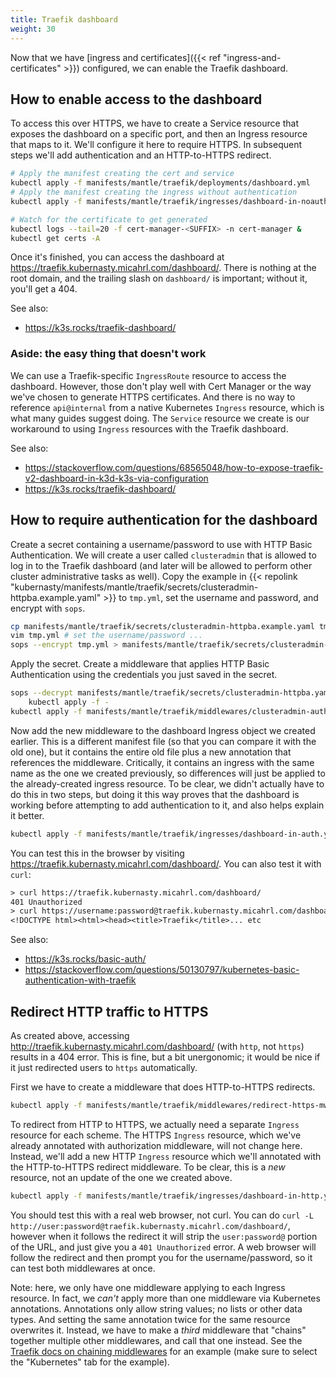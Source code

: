 ```yaml
---
title: Traefik dashboard
weight: 30
---
```


Now that we have [ingress and certificates]({{< ref "ingress-and-certificates" >}}) configured,
we can enable the Traefik dashboard.

## How to enable access to the dashboard

To access this over HTTPS, we have to create a Service resource that exposes the dashboard on a specific port,
and then an Ingress resource that maps to it.
We'll configure it here to require HTTPS.
In subsequent steps we'll add authentication and an HTTP-to-HTTPS redirect.

```sh
# Apply the manifest creating the cert and service
kubectl apply -f manifests/mantle/traefik/deployments/dashboard.yml
# Apply the manifest creating the ingress without authentication
kubectl apply -f manifests/mantle/traefik/ingresses/dashboard-in-noauth.yml

# Watch for the certificate to get generated
kubectl logs --tail=20 -f cert-manager-<SUFFIX> -n cert-manager &
kubectl get certs -A
```

Once it's finished, you can access the dashboard at <https://traefik.kubernasty.micahrl.com/dashboard/>.
There is nothing at the root domain, and the trailing slash on `dashboard/` is important;
without it, you'll get a 404.

See also:

* <https://k3s.rocks/traefik-dashboard/>

### Aside: the easy thing that doesn't work

We can use a Traefik-specific `IngressRoute` resource to access the dashboard.
However, those don't play well with Cert Manager or the way we've chosen to generate HTTPS certificates.
And there is no way to reference `api@internal` from a native Kubernetes `Ingress` resource,
which is what many guides suggest doing.
The `Service` resource we create is our workaround to using `Ingress` resources with the Traefik dashboard.

See also:

* <https://stackoverflow.com/questions/68565048/how-to-expose-traefik-v2-dashboard-in-k3d-k3s-via-configuration>
* <https://k3s.rocks/traefik-dashboard/>

## How to require authentication for the dashboard

Create a secret containing a username/password to use with HTTP Basic Authentication.
We will create a user called `clusteradmin` that is allowed to log in to the Traefik dashboard
(and later will be allowed to perform other cluster administrative tasks as well).
Copy the example in
{{< repolink "kubernasty/manifests/mantle/traefik/secrets/clusteradmin-httpba.example.yaml" >}}
to `tmp.yml`, set the username and password, and encrypt with `sops`.

```sh
cp manifests/mantle/traefik/secrets/clusteradmin-httpba.example.yaml tmp.yml
vim tmp.yml # set the username/password ...
sops --encrypt tmp.yml > manifests/mantle/traefik/secrets/clusteradmin-httpba.yaml
```

Apply the secret.
Create a middleware that applies HTTP Basic Authentication using the credentials you just saved in the secret.

```sh
sops --decrypt manifests/mantle/traefik/secrets/clusteradmin-httpba.yaml |
    kubectl apply -f -
kubectl apply -f manifests/mantle/traefik/middlewares/clusteradmin-auth-mw.yml
```

Now add the new middleware to the dashboard Ingress object we created earlier.
This is a different manifest file (so that you can compare it with the old one),
but it contains the entire old file plus a new annotation that references the middleware.
Critically, it contains an ingress with the same name as the one we created previously,
so differences will just be applied to the already-created ingress resource.
To be clear, we didn't actually have to do this in two steps,
but doing it this way proves that the dashboard is working before attempting to add authentication to it,
and also helps explain it better.

```sh
kubectl apply -f manifests/mantle/traefik/ingresses/dashboard-in-auth.yml
```

You can test this in the browser by visiting <https://traefik.kubernasty.micahrl.com/dashboard/>.
You can also test it with `curl`:

```txt
> curl https://traefik.kubernasty.micahrl.com/dashboard/
401 Unauthorized
> curl https://username:password@traefik.kubernasty.micahrl.com/dashboard/
<!DOCTYPE html><html><head><title>Traefik</title>... etc
```

See also:

* <https://k3s.rocks/basic-auth/>
* <https://stackoverflow.com/questions/50130797/kubernetes-basic-authentication-with-traefik>

## Redirect HTTP traffic to HTTPS

As created above, accessing <http://traefik.kubernasty.micahrl.com/dashboard/> (with `http`, not `https`)
results in a 404 error.
This is fine, but a bit unergonomic;
it would be nice if it just redirected users to `https` automatically.

First we have to create a middleware that does HTTP-to-HTTPS redirects.

```sh
kubectl apply -f manifests/mantle/traefik/middlewares/redirect-https-mw.yml
```

To redirect from HTTP to HTTPS, we actually need a separate `Ingress` resource for each scheme.
The HTTPS `Ingress` resource, which we've already annotated with authorization middleware, will not change here.
Instead, we'll add a new HTTP `Ingress` resource which we'll annotated with the HTTP-to-HTTPS redirect middleware.
To be clear, this is a _new_ resource, not an update of the one we created above.

```sh
kubectl apply -f manifests/mantle/traefik/ingresses/dashboard-in-http.yml
```

You should test this with a real web browser, not curl.
You can do `curl -L http://user:password@traefik.kubernasty.micahrl.com/dashboard/`,
however when it follows the redirect it will strip the `user:password@` portion of the URL,
and just give you a `401 Unauthorized` error.
A web browser will follow the redirect and then prompt you for the username/password,
so it can test both middlewares at once.

Note: here, we only have one middleware applying to each Ingress resource.
In fact, we _can't_ apply more than one middleware via Kubernetes annotations.
Annotations only allow string values; no lists or other data types.
And setting the same annotation twice for the same resource overwrites it.
Instead, we have to make a _third_ middleware that "chains" together multiple other middlewares,
and call that one instead.
See the [Traefik docs on chaining middlewares](https://doc.traefik.io/traefik/middlewares/http/chain/)
for an example (make sure to select the "Kubernetes" tab for the example).
